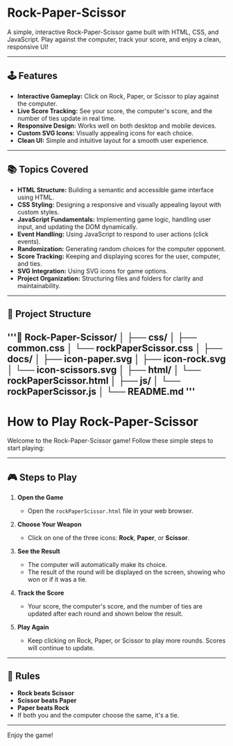 # Rock-Paper-Scissor

A simple, interactive Rock-Paper-Scissor game built with HTML, CSS, and JavaScript. Play against the computer, track your score, and enjoy a clean, responsive UI!

---

## 🕹️ Features

- **Interactive Gameplay:** Click on Rock, Paper, or Scissor to play against the computer.
- **Live Score Tracking:** See your score, the computer's score, and the number of ties update in real time.
- **Responsive Design:** Works well on both desktop and mobile devices.
- **Custom SVG Icons:** Visually appealing icons for each choice.
- **Clean UI:** Simple and intuitive layout for a smooth user experience.

---
## 📚 Topics Covered

- **HTML Structure:** Building a semantic and accessible game interface using HTML.
- **CSS Styling:** Designing a responsive and visually appealing layout with custom styles.
- **JavaScript Fundamentals:** Implementing game logic, handling user input, and updating the DOM dynamically.
- **Event Handling:** Using JavaScript to respond to user actions (click events).
- **Randomization:** Generating random choices for the computer opponent.
- **Score Tracking:** Keeping and displaying scores for the user, computer, and ties.
- **SVG Integration:** Using SVG icons for game options.
- **Project Organization:** Structuring files and folders for clarity and maintainability.

---

## 📂 Project Structure

'''📂 Rock-Paper-Scissor/ │
  ├── css/ │ ├── common.css │ └── rockPaperScissor.css │
  ├── docs/ │ ├── icon-paper.svg │ ├── icon-rock.svg │ └── icon-scissors.svg │ 
  ├── html/ │ └── rockPaperScissor.html │ 
  ├── js/ │ └── rockPaperScissor.js │
  └── README.md
  '''
---
# How to Play Rock-Paper-Scissor

Welcome to the Rock-Paper-Scissor game! Follow these simple steps to start playing:

---

## 🎮 Steps to Play

1. **Open the Game**
   - Open the `rockPaperScissor.html` file in your web browser.

2. **Choose Your Weapon**
   - Click on one of the three icons: **Rock**, **Paper**, or **Scissor**.

3. **See the Result**
   - The computer will automatically make its choice.
   - The result of the round will be displayed on the screen, showing who won or if it was a tie.

4. **Track the Score**
   - Your score, the computer's score, and the number of ties are updated after each round and shown below the result.

5. **Play Again**
   - Keep clicking on Rock, Paper, or Scissor to play more rounds. Scores will continue to update.

---

## 📝 Rules

- **Rock beats Scissor**
- **Scissor beats Paper**
- **Paper beats Rock**
- If both you and the computer choose the same, it's a tie.

---

Enjoy the game!

